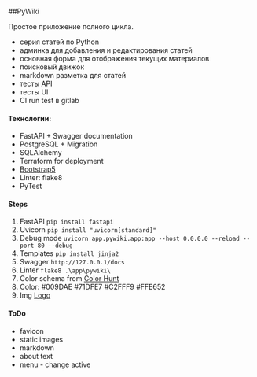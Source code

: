 ##PyWiki 

Простое приложение полного цикла.
- серия статей по Python
- админка для добавления и редактирования статей
- основная форма для отображения текущих материалов
- поисковый движок
- markdown разметка для статей
- тесты API
- тесты UI
- CI run test в gitlab

#### Технологии:
- FastAPI + Swagger documentation
- PostgreSQL + Migration
- SQLAlchemy
- Terraform for deployment
- [Bootstrap5](https://getbootstrap.com/docs/5.0/getting-started/introduction/) 
- Linter: flake8
- PyTest

#### Steps
1. FastAPI ```pip install fastapi```
2. Uvicorn ```pip install "uvicorn[standard]"```
3. Debug mode ```uvicorn app.pywiki.app:app --host 0.0.0.0 --reload --port 80 --debug```
4. Templates ```pip install jinja2```
5. Swagger ```http://127.0.0.1/docs```
6. Linter ```flake8 .\app\pywiki\```
7. Color schema from [Color Hunt](https://colorhunt.co/palette/009dae71dfe7c2fff9ffe652)
8. Color: #009DAE #71DFE7 #C2FFF9 #FFE652
9. Img [Logo](https://www.designevo.com/apps/logo/?name=abstract-human-face-and-vr-glasses)


#### ToDo
- favicon
- static images
- markdown
- about text
- menu - change active